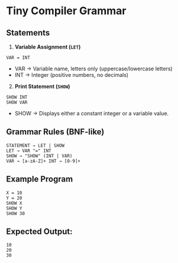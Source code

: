 # Tiny Compiler Grammar

## Statements

1. **Variable Assignment (`LET`)**

```VAR = INT```

- VAR → Variable name, letters only (uppercase/lowercase letters)
- INT → Integer (positive numbers, no decimals)

2. **Print Statement (`SHOW`)**

```SHOW INT``` <br/> ```SHOW VAR```

- SHOW → Displays either a constant integer or a variable value.

## Grammar Rules (BNF-like)

```PROGRAM → STATEMENT* 
STATEMENT → LET | SHOW 
LET → VAR "=" INT 
SHOW → "SHOW" (INT | VAR) 
VAR → [a-zA-Z]+ INT → [0-9]+
```

## Example Program

```
X = 10 
Y = 20 
SHOW X 
SHOW Y 
SHOW 30
```

## Expected Output:

```
10
20
30
```

